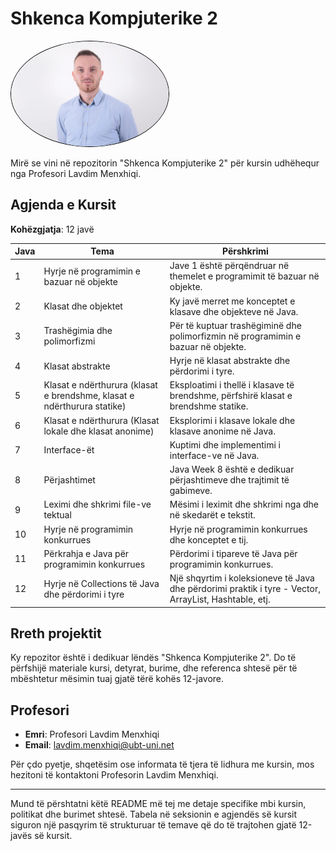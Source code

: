 # Shkenca Kompjuterike 2

<img
  src="/assets/image.png"
  alt="Alt text"
  title="Optional title"
  style="border: 1px solid black; border-radius: 50%;width:50%"><br>

Mirë se vini në repozitorin "Shkenca Kompjuterike 2" për kursin udhëhequr nga Profesori Lavdim Menxhiqi.

## Agjenda e Kursit

**Kohëzgjatja**: 12 javë

| Java | Tema                                                                    | Përshkrimi                                                                                            |
| ---- | ----------------------------------------------------------------------- | ----------------------------------------------------------------------------------------------------- |
| 1    | Hyrje në programimin e bazuar në objekte                                | Jave 1 është përqëndruar në themelet e programimit të bazuar në objekte.                              |
| 2    | Klasat dhe objektet                                                     | Ky javë merret me konceptet e klasave dhe objekteve në Java.                                          |
| 3    | Trashëgimia dhe polimorfizmi                                            | Për të kuptuar trashëgiminë dhe polimorfizmin në programimin e bazuar në objekte.                     |
| 4    | Klasat abstrakte                                                        | Hyrje në klasat abstrakte dhe përdorimi i tyre.                                                       |
| 5    | Klasat e ndërthurura (klasat e brendshme, klasat e ndërthurura statike) | Eksploatimi i thellë i klasave të brendshme, përfshirë klasat e brendshme statike.                    |
| 6    | Klasat e ndërthurura (Klasat lokale dhe klasat anonime)                 | Eksplorimi i klasave lokale dhe klasave anonime në Java.                                              |
| 7    | Interface-ët                                                            | Kuptimi dhe implementimi i interface-ve në Java.                                                      |
| 8    | Përjashtimet                                                            | Java Week 8 është e dedikuar përjashtimeve dhe trajtimit të gabimeve.                                 |
| 9    | Leximi dhe shkrimi file-ve tektual                                      | Mësimi i leximit dhe shkrimi nga dhe në skedarët e tekstit.                                           |
| 10   | Hyrje në programimin konkurrues                                         | Hyrje në programimin konkurrues dhe konceptet e tij.                                                  |
| 11   | Përkrahja e Java për programimin konkurrues                             | Përdorimi i tipareve të Java për programimin konkurrues.                                              |
| 12   | Hyrje në Collections të Java dhe përdorimi i tyre                       | Një shqyrtim i koleksioneve të Java dhe përdorimi praktik i tyre - Vector, ArrayList, Hashtable, etj. |

## Rreth projektit

Ky repozitor është i dedikuar lëndës "Shkenca Kompjuterike 2". Do të përfshijë materiale kursi, detyrat, burime, dhe referenca shtesë për të mbështetur mësimin tuaj gjatë tërë kohës 12-javore.

## Profesori

- **Emri**: Profesori Lavdim Menxhiqi
- **Email**: lavdim.menxhiqi@ubt-uni.net
<!-- - **Orari i Zyrës**: [Specifikoni orarin e zyrës këtu] -->

Për çdo pyetje, shqetësim ose informata të tjera të lidhura me kursin, mos hezitoni të kontaktoni Profesorin Lavdim Menxhiqi.

<!-- ## Burime

| Burimi                                   | Përshkrimi                             |
| ---------------------------------------- | -------------------------------------- |
| **Titulli i Librit dhe Autori**          | Profesori Lavdim Menxhiqi              |
| **Email**                                | lavdim.menxhiqi@ubt-uni.net            |
| **Titulli i Librit dhe Autori**          | Informacioni për librat e këtij kursi  |
| **Dokumentacioni ose Tutorialë Online**  | Burime shtesë në internet për mësim    |
| **Linke të dobishme ose faqe interneti** | Linke të tjera të dobishme për mësimin | -->


---

Mund të përshtatni këtë README më tej me detaje specifike mbi kursin, politikat dhe burimet shtesë. Tabela në seksionin e agjendës së kursit siguron një pasqyrim të strukturuar të temave që do të trajtohen gjatë 12-javës së kursit.

